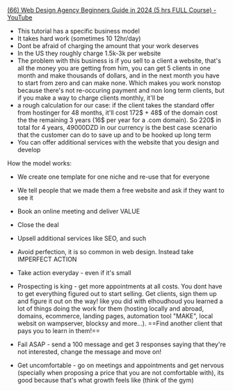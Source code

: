 [(66) Web Design Agency Beginners Guide in 2024 (5 hrs FULL Course) - YouTube](https://www.youtube.com/watch?v=AvH_xyNgzMw&t=263s)
- This tutorial has a specific business model
- It takes hard work (sometimes 10 12hr/day)
- Dont be afraid of charging the amount that  your work deserves
- In the US they roughly charge 1.5k-3k per website
- The problem with this business is if you sell to a client a website, that's all the money you are getting from him, you can get 5 clients in one month and make thousands of dollars, and in the next month you have to start from zero and can make none. Which makes you work nonstop because there's not re-occuring payment and non long term clients, but if you make a way to charge clients monthly, it'll be  
- a rough calculation for our case: if the client takes the standard offer from hostinger for 48 months, it'll cost 172$ + 48$ of the domain cost the the remaining 3 years (16$ per year for a .com domain). So  220$ in total for 4 years, 49000DZD in our currency is the best case scenario that the customer can do to save up and to be hooked up long term
- You can offer additional services with the website that you design and develop

How the model works: 
- We create one template for one niche and re-use that for everyone 
- We tell people that we made them a free website and ask if they want to see it
- Book an online meeting and deliver VALUE
- Close the deal
- Upsell additional services like SEO, and such

- Avoid perfection, it is so common in web design. Instead take IMPERFECT ACTION
- Take action everyday - even if it's small
- Prospecting is king - get more appointments at all costs. You dont have to get everything figured out to start selling. Get clients, sign them up and figure it out on the way! like you did with elhoudhoud you learned a lot of things doing the work for them (hosting locally and abroad, domains, ecommerce, landing pages, automation tool "MAKE", local websit on wampserver, blocksy and more...). ==Find another client that pays you to learn in them!==
- Fail ASAP - send a 100 message and get 3 responses saying that they're not interested, change the message and move on!
- Get uncomfortable - go on meetings and appointments and get nervous (specially when proposing a price that you are not comfortable with), its good because that's what growth feels like (think of the gym)